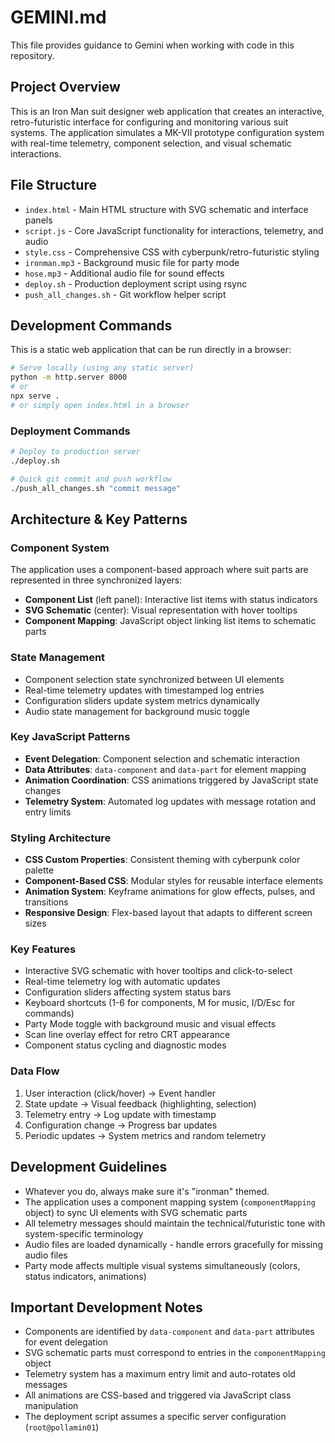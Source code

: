 # GEMINI.md

This file provides guidance to Gemini when working with code in this repository.

## Project Overview

This is an Iron Man suit designer web application that creates an interactive, retro-futuristic interface for configuring and monitoring various suit systems. The application simulates a MK-VII prototype configuration system with real-time telemetry, component selection, and visual schematic interactions.

## File Structure

- `index.html` - Main HTML structure with SVG schematic and interface panels
- `script.js` - Core JavaScript functionality for interactions, telemetry, and audio
- `style.css` - Comprehensive CSS with cyberpunk/retro-futuristic styling
- `ironman.mp3` - Background music file for party mode
- `hose.mp3` - Additional audio file for sound effects
- `deploy.sh` - Production deployment script using rsync
- `push_all_changes.sh` - Git workflow helper script

## Development Commands

This is a static web application that can be run directly in a browser:

```bash
# Serve locally (using any static server)
python -m http.server 8000
# or
npx serve .
# or simply open index.html in a browser
```

### Deployment Commands

```bash
# Deploy to production server
./deploy.sh

# Quick git commit and push workflow
./push_all_changes.sh "commit message"
```

## Architecture & Key Patterns

### Component System
The application uses a component-based approach where suit parts are represented in three synchronized layers:
- **Component List** (left panel): Interactive list items with status indicators
- **SVG Schematic** (center): Visual representation with hover tooltips
- **Component Mapping**: JavaScript object linking list items to schematic parts

### State Management
- Component selection state synchronized between UI elements
- Real-time telemetry updates with timestamped log entries
- Configuration sliders update system metrics dynamically
- Audio state management for background music toggle

### Key JavaScript Patterns
- **Event Delegation**: Component selection and schematic interaction
- **Data Attributes**: `data-component` and `data-part` for element mapping
- **Animation Coordination**: CSS animations triggered by JavaScript state changes
- **Telemetry System**: Automated log updates with message rotation and entry limits

### Styling Architecture
- **CSS Custom Properties**: Consistent theming with cyberpunk color palette
- **Component-Based CSS**: Modular styles for reusable interface elements  
- **Animation System**: Keyframe animations for glow effects, pulses, and transitions
- **Responsive Design**: Flex-based layout that adapts to different screen sizes

### Key Features
- Interactive SVG schematic with hover tooltips and click-to-select
- Real-time telemetry log with automatic updates
- Configuration sliders affecting system status bars
- Keyboard shortcuts (1-6 for components, M for music, I/D/Esc for commands)
- Party Mode toggle with background music and visual effects
- Scan line overlay effect for retro CRT appearance
- Component status cycling and diagnostic modes

### Data Flow
1. User interaction (click/hover) → Event handler
2. State update → Visual feedback (highlighting, selection)
3. Telemetry entry → Log update with timestamp
4. Configuration change → Progress bar updates
5. Periodic updates → System metrics and random telemetry

## Development Guidelines

- Whatever you do, always make sure it's "ironman" themed.
- The application uses a component mapping system (`componentMapping` object) to sync UI elements with SVG schematic parts
- All telemetry messages should maintain the technical/futuristic tone with system-specific terminology
- Audio files are loaded dynamically - handle errors gracefully for missing audio files
- Party mode affects multiple visual systems simultaneously (colors, status indicators, animations)

## Important Development Notes

- Components are identified by `data-component` and `data-part` attributes for event delegation
- SVG schematic parts must correspond to entries in the `componentMapping` object
- Telemetry system has a maximum entry limit and auto-rotates old messages
- All animations are CSS-based and triggered via JavaScript class manipulation
- The deployment script assumes a specific server configuration (`root@pollamin01`)

